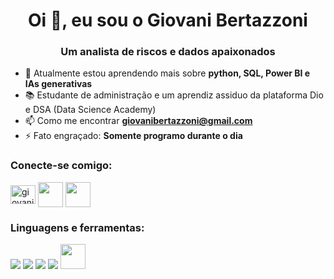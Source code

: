 <h1 align="center">Oi 👋, eu sou o Giovani Bertazzoni</h1>
<h3 align="center">Um analista de riscos e dados apaixonados</h3>

- 🌱 Atualmente estou aprendendo mais sobre **python, SQL, Power BI e IAs generativas**
- 📚 Estudante de administração e um aprendiz assiduo da plataforma Dio e DSA (Data Science Academy)
- 📫 Como me encontrar **giovanibertazzoni@gmail.com**
- ⚡ Fato engraçado: **Somente programo durante o dia**

<h3 align="left">Conecte-se comigo:</h3>
<p align="left">
<a href="https://linkedin.com/in/giovanibertazzoni" target="blank"><img align="center" src="https://raw.githubusercontent.com/rahuldkjain/github-profile-readme-generator/master/src/images/icons/Social/linked-in-alt.svg" alt="giovani francisco bertazzoni" height="30" width="40" /></a> <a href="https://www.dio.me/users/giovanibertazzoni">
<img align="center" width="40px" src="https://hermes.digitalinnovation.one/assets/diome/logo-minimized.png"></a> <a href="https://www.hackerrank.com/profile/giovanibertazzo1"> <img align="center" width="40px" src="https://img.shields.io/badge/-Hackerrank-2EC866?style=for-the-badge&logo=HackerRank&logoColor=white"></a>
</p>

<h3 align="left">Linguagens e ferramentas:</h3>
<p align="left"><img src="https://img.shields.io/badge/Git-F05032.svg?style=for-the-badge&logo=Git&logoColor=white"/>  <img src="https://img.shields.io/badge/MySQL-4479A1.svg?style=for-the-badge&logo=MySQL&logoColor=white"/>  <img src="https://img.shields.io/badge/Python-3776AB.svg?style=for-the-badge&logo=Python&logoColor=white"/>  <img src="https://img.shields.io/badge/OpenAI-412991.svg?style=for-the-badge&logo=OpenAI&logoColor=white"/>  <img src="https://github.com/microsoft/PowerBI-Icons/raw/main/SVG/Power-BI.svg" width="40" height="40"/></p>

